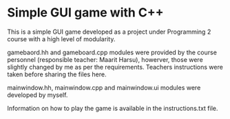 # Simple GUI game with C++
This is a simple GUI game developed as a project under Programming 2 course with a high level of modularity.

gamebaord.hh and gameboard.cpp modules were provided by the course personnel (responsible teacher: Maarit Harsu), howerver, those were slightly changed by me as per the requirements. Teachers instructions were taken before sharing the files here.

mainwindow.hh, mainwindow.cpp and mainwindow.ui modules were developed by myself.

Information on how to play the game is available in the instructions.txt file.
